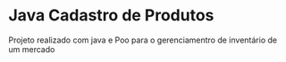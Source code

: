# Java Cadastro de Produtos

Projeto realizado com java e Poo para o gerenciamentro de inventário de um mercado
